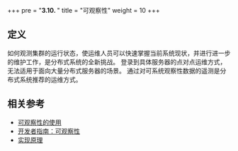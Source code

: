 +++
pre = "<b>3.10. </b>"
title = "可观察性"
weight = 10
+++

## 定义

如何观测集群的运行状态，使运维人员可以快速掌握当前系统现状，并进行进一步的维护工作，是分布式系统的全新挑战。
登录到具体服务器的点对点运维方式，无法适用于面向大量分布式服务器的场景。
通过对可系统观察性数据的遥测是分布式系统推荐的运维方式。

## 相关参考

- [可观察性的使用](/cn/user-manual/shardingsphere-proxy/observability/)
- [开发者指南：可观察性](/cn/dev-manual/agent/)
- [实现原理](/cn/reference/observability/)

